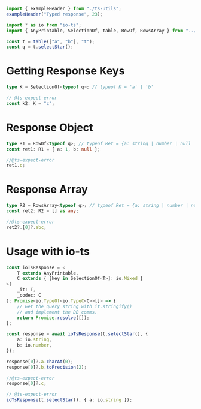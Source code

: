 ```ts eval --out=md --hide
import { exampleHeader } from "./ts-utils";
exampleHeader("Typed response", 23);
```

```ts eval
import * as io from "io-ts";
import { AnyPrintable, SelectionOf, table, RowOf, RowsArray } from "../../src";
```

```ts eval
const t = table(["a", "b"], "t");
const q = t.selectStar();
```

# Getting Response Keys

```ts eval
type K = SelectionOf<typeof q>; // typeof K = 'a' | 'b'

// @ts-expect-error
const k2: K = "c";
```

# Response Object

```ts eval --out=hide
type R1 = RowOf<typeof q>; // typeof Ret = {a: string | number | null | undefined, b: string | number | null | undefined, }
const ret1: R1 = { a: 1, b: null };
```

```ts eval --out=hide
//@ts-expect-error
ret1.c;
```

# Response Array

```ts eval --out=hide
type R2 = RowsArray<typeof q>; // typeof Ret = {a: string | number | null | undefined, b: string | number | null | undefined, }[]
const ret2: R2 = [] as any;
```

```ts eval --out=hide
//@ts-expect-error
ret2?.[0]?.abc;
```

# Usage with io-ts

```ts eval
const ioTsResponse = <
    T extends AnyPrintable,
    C extends { [key in SelectionOf<T>]: io.Mixed }
>(
    _it: T,
    _codec: C
): Promise<io.TypeOf<io.TypeC<C>>[]> => {
    // Get the query string with it.stringify()
    // and implement the DB comms.
    return Promise.resolve([]);
};
```

```ts eval --out=hide
const response = await ioTsResponse(t.selectStar(), {
    a: io.string,
    b: io.number,
});

response[0]?.a.charAt(0);
response[0]?.b.toPrecision(2);
```

```ts eval --out=hide
//@ts-expect-error
response[0]?.c;
```

```ts eval --out=hide
// @ts-expect-error
ioTsResponse(t.selectStar(), { a: io.string });
```

